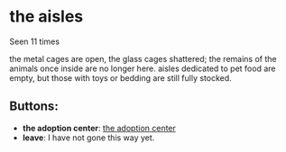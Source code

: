 # the aisles

Seen 11 times

the metal cages are open, the glass cages shattered; the remains of the animals once inside are no longer here. aisles dedicated to pet food are empty, but those with toys or bedding are still fully stocked.

## Buttons:

- **the adoption center**: [the adoption center](the-adoption-center-2wnaj1.md)
- **leave**: I have not gone this way yet.
